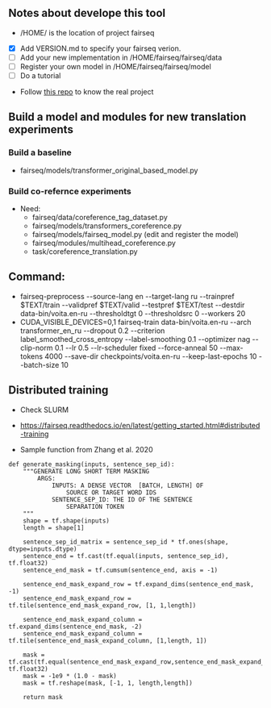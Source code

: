 ## Notes about develope this tool 
* /HOME/ is the location of project fairseq
* [x] Add VERSION.md to specify your fairseq verion.
* [ ] Add your new implementation in /HOME/fairseq/fairseq/data
* [ ] Register your own model in /HOME/fairseq/fairseq/model
* [ ] Do a tutorial 

* Follow [this repo](https://github.com/e-bug/pascal) to know the real project 

## Build a model and modules for new translation experiments
### Build a baseline
* fairseq/models/transformer_original_based_model.py
### Build co-refernce experiments
* Need:
  * fairseq/data/coreference_tag_dataset.py
  * fairseq/models/transformers_coreference.py
  * fairseq/models/fairseq_model.py (edit and register the model)
  * fairseq/modules/multihead_coreference.py
  * task/coreference_translation.py
## Command:
* fairseq-preprocess --source-lang en --target-lang ru --trainpref $TEXT/train --validpref $TEXT/valid --testpref $TEXT/test --destdir data-bin/voita.en-ru --thresholdtgt 0 --thresholdsrc 0 --workers 20
* CUDA_VISIBLE_DEVICES=0,1 fairseq-train data-bin/voita.en-ru --arch transformer_en_ru --dropout 0.2 --criterion label_smoothed_cross_entropy --label-smoothing 0.1 --optimizer nag --clip-norm 0.1 --lr 0.5 --lr-scheduler fixed --force-anneal 50 --max-tokens 4000 --save-dir checkpoints/voita.en-ru --keep-last-epochs 10 --batch-size 10

## Distributed training
* Check SLURM
* https://fairseq.readthedocs.io/en/latest/getting_started.html#distributed-training



* Sample function from Zhang et al. 2020
```
def generate_masking(inputs, sentence_sep_id):
	"""GENERATE LONG SHORT TERM MASKING
		ARGS:
			INPUTS: A DENSE VECTOR  [BATCH, LENGTH] OF
				SOURCE OR TARGET WORD IDS
			SENTENCE_SEP_ID: THE ID OF THE SENTENCE
				SEPARATION TOKEN
	"""
	shape = tf.shape(inputs)
	length = shape[1]
	
	sentence_sep_id_matrix = sentence_sep_id * tf.ones(shape, dtype=inputs.dtype)
	sentence_end = tf.cast(tf.equal(inputs, sentence_sep_id), tf.float32)
	sentence_end_mask = tf.cumsum(sentence_end, axis = -1)
	
	sentence_end_mask_expand_row = tf.expand_dims(sentence_end_mask, -1)
	sentence_end_mask_expand_row = tf.tile(sentence_end_mask_expand_row, [1, 1,length])
	
	sentence_end_mask_expand_column = tf.expand_dims(sentence_end_mask, -2)
	sentence_end_mask_expand_column = tf.tile(sentence_end_mask_expand_column, [1,length, 1])
	
	mask = tf.cast(tf.equal(sentence_end_mask_expand_row,sentence_end_mask_expand_column), tf.float32)
	mask = -1e9 * (1.0 - mask)
	mask = tf.reshape(mask, [-1, 1, length,length])
	
	return mask
```
